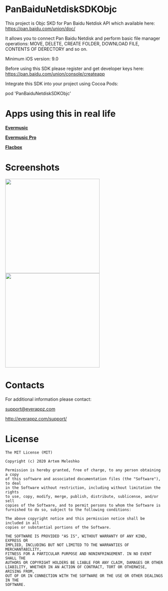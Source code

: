 # PanBaiduNetdiskSDKObjc

This project is Objc SKD for Pan Baidu Netdisk API which available here: https://pan.baidu.com/union/doc/

It allows you to connect Pan Baidu Netdisk and perform basic file manager operations: MOVE, DELETE, CREATE FOLDER, DOWNLOAD FILE, CONTENTS OF DERECTORY and so on.

Minimum iOS version: 9.0

Before using this SDK please register and get developer keys here: https://pan.baidu.com/union/console/createapp

Integrate this SDK into your project using Cocoa Pods:

pod 'PanBaiduNetdiskSDKObjc'

# Apps using this in real life

[**Evermusic**](https://itunes.apple.com/us/app/evermusic/id885367198?ls=1&mt=8)

[**Evermusic Pro**](https://itunes.apple.com/us/app/evermusic-pro/id905746421?ls=1&mt=8)

[**Flacbox**](https://apps.apple.com/us/app/flacbox-flac-player-equalizer/id1097564256)


 # Screenshots
 <img src="https://github.com/leshkoapps/PanBaiduNetdiskSDKObjc/blob/master/Screenshots/login_screen.png" width="300"><img src="https://github.com/leshkoapps/PanBaiduNetdiskSDKObjc/blob/master/Screenshots/folder_content.png" width="300">
 
# Contacts
 
 For additional information please contact: 
 
 
 support@everappz.com
 
 
 http://everappz.com/support/
 
# License

```
The MIT License (MIT)

Copyright (c) 2020 Artem Meleshko

Permission is hereby granted, free of charge, to any person obtaining a copy
of this software and associated documentation files (the "Software"), to deal
in the Software without restriction, including without limitation the rights
to use, copy, modify, merge, publish, distribute, sublicense, and/or sell
copies of the Software, and to permit persons to whom the Software is
furnished to do so, subject to the following conditions:

The above copyright notice and this permission notice shall be included in all
copies or substantial portions of the Software.

THE SOFTWARE IS PROVIDED "AS IS", WITHOUT WARRANTY OF ANY KIND, EXPRESS OR
IMPLIED, INCLUDING BUT NOT LIMITED TO THE WARRANTIES OF MERCHANTABILITY,
FITNESS FOR A PARTICULAR PURPOSE AND NONINFRINGEMENT. IN NO EVENT SHALL THE
AUTHORS OR COPYRIGHT HOLDERS BE LIABLE FOR ANY CLAIM, DAMAGES OR OTHER
LIABILITY, WHETHER IN AN ACTION OF CONTRACT, TORT OR OTHERWISE, ARISING FROM,
OUT OF OR IN CONNECTION WITH THE SOFTWARE OR THE USE OR OTHER DEALINGS IN THE
SOFTWARE.
```
